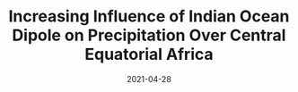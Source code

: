 ---
title: "Increasing Influence of Indian Ocean Dipole on Precipitation Over Central Equatorial Africa"
collection: publications
category: journal        # <= use 'journal' for journals
permalink: /publication/2021-04-28-GRL-YJ
date: 2021-04-28
venue: "Geophysical Research Letters"
authors: "Jiang, Y.*, Zhou, L., Roundy, P. E., Hua, W., and Raghavendra, A."
paperurl: "https://agupubs.onlinelibrary.wiley.com/doi/full/10.1029/2020GL092370"
doi: "10.1029/2020GL092370"
excerpt: "We explored compound impacts of IOD & MJO on rainfall over Central Africa."
citation: "Jiang, Y.*, Zhou, L., Roundy, P. E., Hua, W., and Raghavendra, A. (2021) Increasing influence of Indian Ocean Dipole on precipitation over Central Equatorial Africa. Geophysical Research Letters, 48(8), e2020GL092370."
---